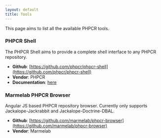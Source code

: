```yaml
---
layout: default
title: Tools
---
```

This page aims to list all the available PHPCR tools.

### PHPCR Shell

The PHPCR Shell aims to provide a complete shell interface to any PHPCR repository.

- **Github**: [https://github.com/phpcr/phpcr-shell](https://github.com/phpcr/phpcr-shell)
- **Vendor**: PHPCR
- **Documentation**: [here](/documentation/phpcr-shell)

### Marmelab PHPCR Browser

Angular JS based PHPCR repository browser. Currently only supports Jackalope-Jackrabbit and Jackalope-Doctrine-DBAL.

- **Github**: [https://github.com/marmelab/phpcr-browser](https://github.com/marmelab/phpcr-browser)
- **Vendor**: Marmelab
